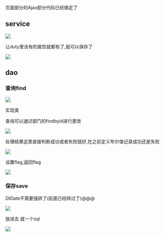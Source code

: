 页面部分的Ajax部分代码已经搞定了

## service

![](https://sumomoriaty.oss-cn-beijing.aliyuncs.com/markdown/20190722194020.png)

让duty里该有的属性就都有了,就可以保存了

![](https://sumomoriaty.oss-cn-beijing.aliyuncs.com/markdown/20190722194331.png)

## dao

### 查询find

![](https://sumomoriaty.oss-cn-beijing.aliyuncs.com/markdown/20190722194523.png)

实现类

查询可以通过部门的findbyid进行更改

![](https://sumomoriaty.oss-cn-beijing.aliyuncs.com/markdown/20190722194709.png)

处理结果这里直接判断成功或者失败就好,在之前定义布尔值记录成功还是失败

![](https://sumomoriaty.oss-cn-beijing.aliyuncs.com/markdown/20190722194820.png)

设置flag,返回flag

![](https://sumomoriaty.oss-cn-beijing.aliyuncs.com/markdown/20190722194855.png)

### 保存save

DtDate不需要强转了(前面已经转过了)@@@

![](https://sumomoriaty.oss-cn-beijing.aliyuncs.com/markdown/20190722195047.png)

放进去 就一个sql

![](https://sumomoriaty.oss-cn-beijing.aliyuncs.com/markdown/20190722195135.png)

